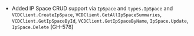 * Added IP Space CRUD support via `IpSpace` and `types.IpSpace` and `VCDClient.CreateIpSpace`,
  `VCDClient.GetAllIpSpaceSummaries`, `VCDClient.GetIpSpaceById`, `VCDClient.GetIpSpaceByName`,
  `IpSpace.Update`, `IpSpace.Delete` [GH-578]
